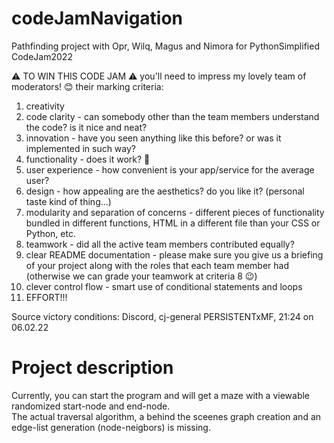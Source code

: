 # codeJamNavigation
Pathfinding project with Opr, Wilq, Magus and Nimora for PythonSimplified CodeJam2022


⚠️ TO WIN THIS CODE JAM ⚠️
you'll need to impress my lovely team of moderators! 😊
their marking criteria:
1. creativity
2. code clarity - can somebody other than the team members understand the code? is it nice and neat?
3. innovation - have you seen anything like this before? or was it implemented in such way?
4. functionality - does it work? 🤪
5. user experience - how convenient is your app/service for the average user?
6. design - how appealing are the aesthetics? do you like it? (personal taste kind of thing...)
7. modularity and separation of concerns - different pieces of functionality bundled in different functions, HTML in a different file than your CSS or Python, etc.
8. teamwork - did all the active team members contributed equally?
9. clear README documentation - please make sure you give us a briefing of your project along with the roles that each team member had (otherwise we can grade your teamwork at criteria 8 😉)
10. clever control flow - smart use of conditional statements and loops
11. EFFORT!!!


Source victory conditions: Discord, cj-general PERSISTENTxMF, 21:24 on 06.02.22

# Project description
Currently, you can start the program and will get a maze with a viewable randomized start-node and end-node.  
The actual traversal algorithm, a behind the sceenes graph creation and an edge-list generation (node-neigbors) is missing.  